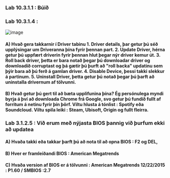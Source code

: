 ### Lab 10.3.1.1 : Búið
### Lab 10.3.1.4 :
![image](https://user-images.githubusercontent.com/114400552/212333508-1589f9e7-fbcd-4d4c-81ec-6d36852810f9.png)
#### A) Hvað gera takkarnir í Driver tabinu 1. Driver details, þar getur þú séð upplýsingar um Driveranna þína fyrir þennan part. 2. Update Driver, hérna getur þú uppfært driverin fyrir þennan hlut þegar nýr driver kemur út. 3. Roll back driver, þetta er bara notað þegar þú downloadar driver og downloadið corruptast og þá gætir þú þurft að "roll backa" updatinu sem þýir bara að þú ferð á gamlan driver. 4. Disable Device, þessi takki slekkur á partinum. 5. Uninstall Driver, þetta getur þú notað þegar þú þarft að uninstalla drivernum af tölvunni. 
#### B) Hvað getur þú gert til að bæta upplifunina þína? Ég persónulega myndi byrja á því að downloada Chrome frá Google, svo getur þú fundið fullt af forritum á netinu fyrir þín þörf. Viltu hlusta á tónlist : Spotify eða Soundcloud. Viltu spila leiki : Steam, Ubisoft, Origin og fullt fleirra. 
### Lab 3.1.2.5 : Við erum með nýjasta BIOS þannig við þurfum ekki að updatea
#### A) Hvaða takki eða takkar þarft þú að nota til að opna BIOS : F2 og DEL,
#### B) Hver er framleiðandi BIOS : American Megatrends
#### C) Hvaða version af BIOS er á tölvunni : American Megatrends 12/22/2015 : P1.60 / SMBIOS :2.7 
#### 
####
####
####
####
####
####
####
####
####
####
####
####
####
